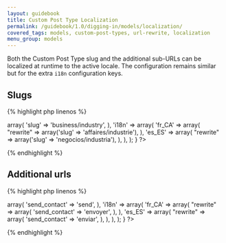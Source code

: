 ```yaml
---
layout: guidebook
title: Custom Post Type Localization
permalink: /guidebook/1.0/digging-in/models/localization/
covered_tags: models, custom-post-types, url-rewrite, localization
menu_group: models
---
```


Both the Custom Post Type slug and the additional sub-URLs can be localized at runtime to the active locale. The configuration remains similar but for the extra `i18n` configuration keys.

## Slugs

{% highlight php linenos %}
<?php
namespace App\Model;

class MyCPT extends AppCustomPostType
{
    public $configuration = array(
        "rewrite"   => array(
            'slug'       => 'business/industry',
        ),
        'i18n' => array(
            'fr_CA' => array(
                "rewrite"   => array('slug' => 'affaires/industrie'),
            ),
            'es_ES' => array(
                "rewrite"   => array('slug' => 'negocios/industria'),
            ),
        ),
    );
}
?>
{% endhighlight %}

## Additional urls

{% highlight php linenos %}
<?php
namespace App\Model;

class MyCPT extends AppCustomPostType
{
     public $routed = array(
        "rewrite" =>  array(
            'send_contact' => 'send',
        ),
        'i18n' => array(
            'fr_CA' => array(
                "rewrite" => array(
                    'send_contact' => 'envoyer',
                ),
            ),
            'es_ES' => array(
                "rewrite" => array(
                    'send_contact' => 'enviar',
                ),
            ),
        ),
    );
}
?>
{% endhighlight %}
